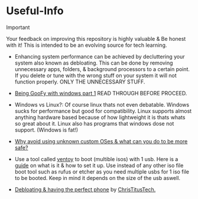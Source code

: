 # Useful-Info

> [!IMPORTANT]
Your feedback on improving this repository is highly valuable & Be honest with it! This is intended to be an evolving source for tech learning.

- Enhancing system performance can be achieved by decluttering your system also known as debloating. This can be done by removing unnecessary apps, folders, & background processors to a certain point. If you delete or tune with the wrong stuff on your system it will not function properly. ONLY THE UNNECESSARY STUFF.

- [Being GooFy with windows part 1](https://github.com/Atopsxv/Learn-Tech/releases/GooFy-aH-Script) READ THROUGH BEFORE PROCEED.

- Windows vs Linux?: Of course linux thats not even debatable. Windows sucks for performance but good for compatibility. Linux supports almost anything hardware based because of how lightweight it is thats whats so great about it. Linux also has programs that windows dose not support. (Windows is fat!)

- [Why avoid using unknown custom OSes & what can you do to be more safe?](avoid-customos-link.md)

- Use a tool called [ventoy](https://www.ventoy.net) to boot (multible isos) with 1 usb. Here is a [guide](https://youtu.be/EgcC_40wyKs?si=RFZxsYGy8mXAjlnI) on what is it & how to set it up. Use instead of any other iso file boot tool such as rufus or etcher as you need multiple usbs for 1 iso file to be booted. Keep in mind it depends on the size of the usb aswell.

- [Debloating & having the perfect phone](https://youtu.be/MFbXFG2xDJI?si=1Dh7paiS4QnOl4OZ) by [ChrisTitusTech.](https://youtube.com/ChrisTitusTech)


















